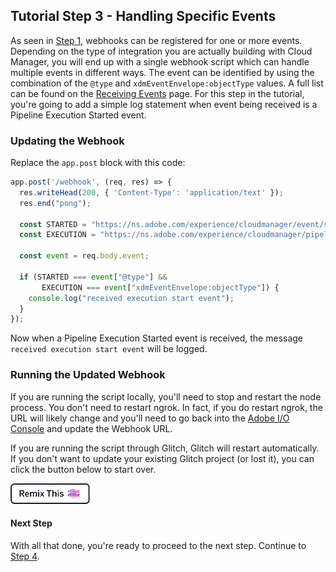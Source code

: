 ## Tutorial Step 3 - Handling Specific Events

As seen in [Step 1](1-a-basic-webhook.md), webhooks can be registered for one or more events. Depending on the type of integration you are actually building with Cloud Manager, you will end up with a single webhook script which can handle multiple events in different ways. The event can be identified by using the combination of the `@type` and `xdmEventEnvelope:objectType` values. A full list can be found on the [Receiving Events](../receiving-events.md) page. For this step in the tutorial, you're going to add a simple log statement when event being received is a Pipeline Execution Started event.

### Updating the Webhook

Replace the `app.post` block with this code:

```javascript
app.post('/webhook', (req, res) => {
  res.writeHead(200, { 'Content-Type': 'application/text' });
  res.end("pong");

  const STARTED = "https://ns.adobe.com/experience/cloudmanager/event/started";
  const EXECUTION = "https://ns.adobe.com/experience/cloudmanager/pipeline-execution";

  const event = req.body.event;

  if (STARTED === event["@type"] &&
       EXECUTION === event["xdmEventEnvelope:objectType"]) {
    console.log("received execution start event");
  }
});
```
Now when a Pipeline Execution Started event is received, the message `received execution start event` will be logged.

### Running the Updated Webhook

If you are running the script locally, you'll need to stop and restart the node process. You don't need to restart ngrok. In fact, if you do restart ngrok, the URL will likely change and you'll need to go back into the <a href="https://console.adobe.io/integrations" target="_new">Adobe I/O Console</a> and update the Webhook URL.

If you are running the script through Glitch, Glitch will restart automatically. If you don't want to update your existing Glitch project (or lost it), you can click the button below to start over.

<!-- Remix Button -->
<a href="https://glitch.com/edit/#!/remix/adobe-cloudmanager-api-tutorial-step3" target="_new">
  <img src="../img/glitch.png" alt="Remix in Glitch" id="glitch-button">
</a>

#### Next Step

With all that done, you're ready to proceed to the next step. Continue to [Step 4](4-getting-an-access-token.md).

<style type="text/css">
#kirbyMainContent .hljs .hljs-function,
#kirbyMainContent .hljs .hljs-params {
    color: #333;
}
</style>